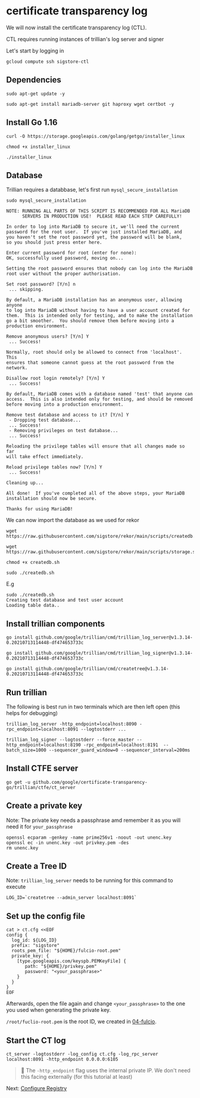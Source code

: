 # certificate transparency log

We will now install the certificate transparency log (CTL).

CTL requires running instances of trillian's log server and signer

Let's start by logging in

```
gcloud compute ssh sigstore-ctl
```

## Dependencies

```
sudo apt-get update -y
```

```
sudo apt-get install mariadb-server git haproxy wget certbot -y
```

## Install Go 1.16

```
curl -O https://storage.googleapis.com/golang/getgo/installer_linux
```

```
chmod +x installer_linux
```

```
./installer_linux
```

## Database

Trillian requires a databbase, let's first run `mysql_secure_installation`

```
sudo mysql_secure_installation

NOTE: RUNNING ALL PARTS OF THIS SCRIPT IS RECOMMENDED FOR ALL MariaDB
      SERVERS IN PRODUCTION USE!  PLEASE READ EACH STEP CAREFULLY!

In order to log into MariaDB to secure it, we'll need the current
password for the root user.  If you've just installed MariaDB, and
you haven't set the root password yet, the password will be blank,
so you should just press enter here.

Enter current password for root (enter for none):
OK, successfully used password, moving on...

Setting the root password ensures that nobody can log into the MariaDB
root user without the proper authorisation.

Set root password? [Y/n] n
 ... skipping.

By default, a MariaDB installation has an anonymous user, allowing anyone
to log into MariaDB without having to have a user account created for
them.  This is intended only for testing, and to make the installation
go a bit smoother.  You should remove them before moving into a
production environment.

Remove anonymous users? [Y/n] Y
 ... Success!

Normally, root should only be allowed to connect from 'localhost'.  This
ensures that someone cannot guess at the root password from the network.

Disallow root login remotely? [Y/n] Y
 ... Success!

By default, MariaDB comes with a database named 'test' that anyone can
access.  This is also intended only for testing, and should be removed
before moving into a production environment.

Remove test database and access to it? [Y/n] Y
 - Dropping test database...
 ... Success!
 - Removing privileges on test database...
 ... Success!

Reloading the privilege tables will ensure that all changes made so far
will take effect immediately.

Reload privilege tables now? [Y/n] Y
 ... Success!

Cleaning up...

All done!  If you've completed all of the above steps, your MariaDB
installation should now be secure.

Thanks for using MariaDB!
```

We can now import the database as we used for rekor

```
wget https://raw.githubusercontent.com/sigstore/rekor/main/scripts/createdb.sh
```

```
wget https://raw.githubusercontent.com/sigstore/rekor/main/scripts/storage.sql
```

```
chmod +x createdb.sh
```

```
sudo ./createdb.sh
```

E.g 

```
sudo ./createdb.sh
Creating test database and test user account
Loading table data..
```

## Install trillian components

```
go install github.com/google/trillian/cmd/trillian_log_server@v1.3.14-0.20210713114448-df474653733c
```

```
go install github.com/google/trillian/cmd/trillian_log_signer@v1.3.14-0.20210713114448-df474653733c
```

```
go install github.com/google/trillian/cmd/createtree@v1.3.14-0.20210713114448-df474653733c
```

## Run trillian

The following is best run in two terminals which are then left open (this helps for debugging)

```
trillian_log_server -http_endpoint=localhost:8090 -rpc_endpoint=localhost:8091 --logtostderr ...
```

```
trillian_log_signer --logtostderr --force_master --http_endpoint=localhost:8190 -rpc_endpoint=localhost:8191  --batch_size=1000 --sequencer_guard_window=0 --sequencer_interval=200ms
```

## Install CTFE server

```
go get -u github.com/google/certificate-transparency-go/trillian/ctfe/ct_server
```

## Create a private key

Note: The private key needs a passphrase amd remember it as you will need it for `your_passphrase`
```
openssl ecparam -genkey -name prime256v1 -noout -out unenc.key
openssl ec -in unenc.key -out privkey.pem -des
rm unenc.key
```

## Create a Tree ID

Note: `trillian_log_server` needs to be running for this command to execute
```
LOG_ID=`createtree --admin_server localhost:8091`
```

## Set up the config file


```
cat > ct.cfg <<EOF
config {
  log_id: ${LOG_ID}
  prefix: "sigstore"
  roots_pem_file: "${HOME}/fulcio-root.pem"
  private_key: {
    [type.googleapis.com/keyspb.PEMKeyFile] {
       path: "${HOME}/privkey.pem"
       password: "<your_passphrase>"
    }
  }
}
EOF
```

Afterwards, open the file again and change `<your_passphrase>` to the one you used
when generating the private key.


`/root/fuclio-root.pem` is the root ID, we created in [04-fulcio](04-fulcio.md).

## Start the CT log

```
ct_server -logtostderr -log_config ct.cfg -log_rpc_server localhost:8091 -http_endpoint 0.0.0.0:6105
```

> 📝 The `-http_endpoint` flag uses the internal private IP. We don't need this facing externally
  (for this tutorial at least)

Next: [Configure Registry](08-configure-registry.md)
